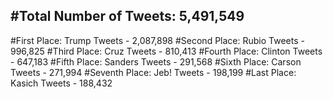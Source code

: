 #Total Number of Tweets: 5,491,549 
---
#First Place: Trump Tweets - 2,087,898
#Second Place: Rubio Tweets - 996,825
#Third Place: Cruz Tweets - 810,413
#Fourth Place: Clinton Tweets - 647,183
#Fifth Place: Sanders Tweets - 291,568
#Sixth Place: Carson Tweets - 271,994
#Seventh Place: Jeb! Tweets - 198,199
#Last Place: Kasich Tweets - 188,432

